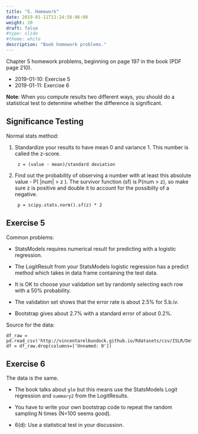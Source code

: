 ```yaml
---
title: "5. Homework"
date: 2019-01-11T11:24:50-06:00
weight: 20
draft: false
#type: slide
#theme: white
description: "Book homework problems." 
---
```


Chapter 5 homework problems, beginning on page 197 in the book (PDF page
210).

* 2019-01-10: Exercise 5
* 2019-01-11: Exercise 6

**Note**: When you compute results two different ways, you should do a
statistical test to determine whether the difference is
significant. 

## Significance Testing

Normal stats method: 

1. Standardize your results to have mean 0 and variance 1. This number
   is called the z-score. 
   
        z = (value - mean)/standard deviation

2. Find out the probability of observing a number with at least this
   absolute value - P( |num| > z ). The survivor function (sf) is
   P(num > z), so make sure z is positive and double it to account for
   the possibilty of a negative.

        p = scipy.stats.norm().sf(z) * 2

## Exercise 5

Common problems:

* StatsModels requires numerical result for predicting with a
  logistic regression.

* The LogitResult from your StatsModels logistic regression has a
  predict method which takes in data frame containing the test data.
  
* It is OK to choose your validation set by randomly selecting each row with
  a 50% probability.

* The validation set shows that the error rate is about 2.5% for 5.b.iv.

* Bootstrap gives about 2.7% with a standard error of about 0.2%.

Source for the data:

    df_raw = pd.read_csv('http://vincentarelbundock.github.io/Rdatasets/csv/ISLR/Default.csv')
    df = df_raw.drop(columns=['Unnamed: 0'])
     

## Exercise 6

The data is the same.

* The book talks about `glm` but this means use the StatsModels Logit
  regression and `summary2` from the LogitResults. 
  
* You have to write your own bootstrap code to repeat the random
  sampling N times (N=100 seems good).

* 6(d): Use a statistical test in your discussion. 

